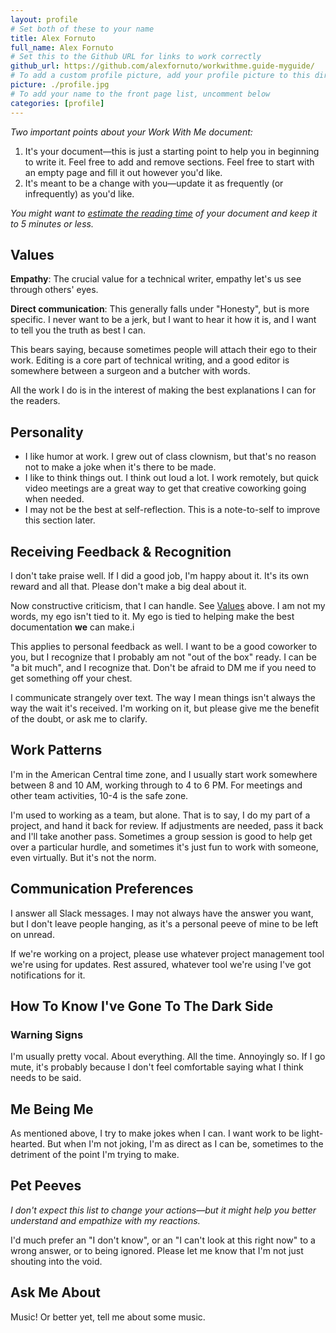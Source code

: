 ```yaml
---
layout: profile
# Set both of these to your name
title: Alex Fornuto
full_name: Alex Fornuto
# Set this to the Github URL for links to work correctly
github_url: https://github.com/alexfornuto/workwithme.guide-myguide/
# To add a custom profile picture, add your profile picture to this directory, update, and uncomment the relative link below.
picture: ./profile.jpg
# To add your name to the front page list, uncomment below
categories: [profile]
---
```


_Two important points about your Work With Me document:_

1. It's your document—this is just a starting point to help you in beginning to write it. Feel free to add and
remove sections. Feel free to start with an empty page and fill it out however you'd like.
1. It's meant to be a change with you—update it as frequently (or infrequently) as you'd like.

_You might want to [estimate the reading time](http://niram.org/read/) of your document and keep it to 5 minutes or less._

## Values

**Empathy**: The crucial value for a technical writer, empathy let's us see through others' eyes.

**Direct communication**: This generally falls under "Honesty", but is more specific. I never want to be a jerk, but I want to hear it how it is, and I want to tell you the truth as best I can.

This bears saying, because sometimes people will attach their ego to their work. Editing is a core part of technical writing, and a good editor is somewhere between a surgeon and a butcher with words.

All the work I do is in the interest of making the best explanations I can for the readers.

## Personality

- I like humor at work. I grew out of class clownism, but that's no reason not to make a joke when it's there to be made.
- I like to think things out. I think out loud a lot. I work remotely, but quick video meetings are a great way to get that creative coworking going when needed.
- I may not be the best at self-reflection. This is a note-to-self to improve this section later.

## Receiving Feedback & Recognition

I don't take praise well. If I did a good job, I'm happy about it. It's its own reward and all that. Please don't make a big deal about it.

Now constructive criticism, that I can handle. See [Values](#values) above. I am not my words, my ego isn't tied to it. My ego is tied to helping make the best documentation **we** can make.i

This applies to personal feedback as well. I want to be a good coworker to you, but I recognize that I probably am not "out of the box" ready. I can be "a bit much", and I recognize that. Don't be afraid to DM me if you need to get something off your chest.

I communicate strangely over text. The way I mean things isn't always the way the wait it's received. I'm working on it, but please give me the benefit of the doubt, or ask me to clarify.

## Work Patterns

I'm in the American Central time zone, and I usually start work somewhere between 8 and 10 AM, working through to 4 to 6 PM. For meetings and other team activities, 10-4 is the safe zone.

I'm used to working as a team, but alone. That is to say, I do my part of a project, and hand it back for review. If adjustments are needed, pass it back and I'll take another pass. Sometimes a group session is good to help get over a particular hurdle, and sometimes it's just fun to work with someone, even virtually. But it's not the norm.

## Communication Preferences

I answer all Slack messages. I may not always have the answer you want, but I don't leave people hanging, as it's a personal peeve of mine to be left on unread.

If we're working on a project, please use whatever project management tool we're using for updates. Rest assured, whatever tool we're using I've got notifications for it.

## How To Know I've Gone To The Dark Side

### Warning Signs

I'm usually pretty vocal. About everything. All the time. Annoyingly so. If I go mute, it's probably because I don't feel comfortable saying what I think needs to be said.


## Me Being Me

As mentioned above, I try to make jokes when I can. I want work to be light-hearted. But when I'm not joking, I'm as direct as I can be, sometimes to the detriment of the point I'm trying to make. 

## Pet Peeves

_I don't expect this list to change your actions—but it might help you better understand and empathize with my
reactions._

I'd much prefer an "I don't know", or an "I can't look at this right now" to a wrong answer, or to being ignored. Please let me know that I'm not just shouting into the void.


## Ask Me About

Music! Or better yet, tell me about some music.
